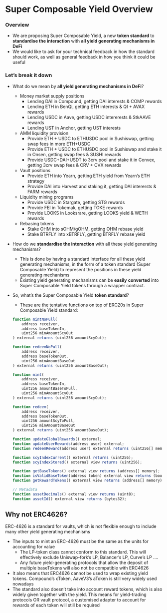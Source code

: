 # Super Composable Yield Overview

### Overview

- We are proposing Super Composable Yield, a new **token standard** to **standardise the interaction** with **all yield generating mechanisms in DeFi**
- We would like to ask for your technical feedback in how the standard should work, as well as general feedback in how you think it could be useful

### Let’s break it down

- What do we mean by **all yield generating mechanisms in DeFi**?
    - Money market supply positions
        - Lending DAI in Compound, getting DAI interests & COMP rewards
        - Lending ETH in BenQi, getting ETH interests & QI + AVAX rewards
        - Lending USDC in Aave, getting USDC intererests & StkAAVE rewards
        - Lending UST in Anchor, getting UST interests
    - AMM liquidity provision
        - Provide ETH + USDC to ETHUSDC pool in Sushiswap, getting swap fees in more ETH+USDC
        - Provide ETH + USDC to ETHUSDC pool in Sushiswap and stake it in Onsen, getting swap fees & SUSHI rewards
        - Provide USDC+DAI+USDT to 3crv pool and stake it in Convex, getting 3crv swap fees & CRV + CVX rewards
    - Vault positions
        - Provide ETH into Yearn, getting ETH yield from Yearn’s ETH strategy
        - Provide DAI into Harvest and staking it, getting DAI interersts & FARM rewards
    - Liquidity mining programs
        - Provide USDC in Stargate, getting STG rewards
        - Provide FEI in Tokemak, getting TOKE rewards
        - Provide LOOKS in Looksrare, getting LOOKS yield & WETH rewards
    - Rebasing tokens
        - Stake OHM into sOHM/gOHM, getting OHM rebase yield
        - Stake BTRFLY into xBTRFLY, getting BTRFLY rebase yield
- How do we **standardise the interaction** with all these yield generating mechanisms?
    - This is done by having a standard interface for all these yield generating mechanisms, in the form of a token standard (Super Composable Yield) to represent the positions in these yield generating mechanisms
    - Existing yield generating mechanisms can be **easily** **converted** into Super Composable Yield tokens through a wrapper contract.
- So, what’s the Super Composable Yield **token standard**?
    - These are the tentative functions on top of ERC20s in Super Composable Yield standard:
    
    ```jsx
    function mintNoPull(
        address receiver,
        address baseTokenIn,
        uint256 minAmountScyOut
    ) external returns (uint256 amountScyOut);

    function redeemNoPull(
        address receiver,
        address baseTokenOut,
        uint256 minAmountBaseOut
    ) external returns (uint256 amountBaseOut);

    function mint(
        address receiver,
        address baseTokenIn,
        uint256 amountBaseToPull,
        uint256 minAmountScyOut
    ) external returns (uint256 amountScyOut);

    function redeem(
        address receiver,
        address baseTokenOut,
        uint256 amountScyToPull,
        uint256 minAmountBaseOut
    ) external returns (uint256 amountBaseOut);
    
    function updateGlobalRewards() external;
    function updateUserRewards(address user) external;
    function redeemReward(address user) external returns (uint256[] memory outAmounts);
    
    function scyIndexCurrent() external returns (uint256);
    function scyIndexStored() external view returns (uint256);
    
    function getBaseTokens() external view returns (address[] memory);
    function isValidBaseToken(address token) external view returns (bool);
    function getRewardTokens() external view returns (address[] memory);
    
    // Metadata
    function assetDecimals() external view returns (uint8);
    function assetId() external view returns (bytes32);
    ```

## Why not ERC4626?

ERC-4626 is a standard for vaults, which is not flexible enough to include many other yield generating mechanisms

- The inputs to mint an ERC-4626 must be the same as the units for accounting for value
    - The LP-token class cannot conform to this standard. This will effectively exclude Uniswap-fork’s LP, Balancer’s LP, Curve’s LP ....
    - Any future yield-generating protocols that allow the deposit of multiple baseTokens will also not be compatible with ERC4626
- It also means that ERC4626 cannot be used to wrap existing yield tokens. Compound’s cToken, AaveV3’s aToken is still very widely used nowadays
- The standard also doesn’t take into account reward tokens, which is also widely given together with the yield. This means for yield-trading protocols OR vault protocol, a customised adapter to account for rewards of each token will still be required
